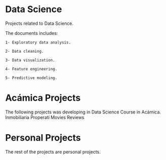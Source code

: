# Data Science
Projects related to Data Science.

The documents includes:

    1- Exploratory data analysis.
  
    2- Data cleaning.
  
    3- Data visualization.
  
    4- Feature engineering.
  
    5- Predictive modeling.
  
# Acámica Projects
The following projects was developing in Data Science Course in Acámica.
    Inmobiliaria Properati
    Movies Reviews

# Personal Projects
The rest of the projects are personal projects.   
